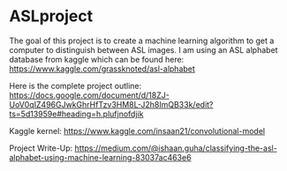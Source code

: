 # ASLproject
The goal of this project is to create a machine learning algorithm to get a computer to distinguish between ASL images.
I am using an ASL alphabet database from kaggle which can be found here: https://www.kaggle.com/grassknoted/asl-alphabet

Here is the complete project outline: https://docs.google.com/document/d/18ZJ-UoV0qIZ496GJwkGhrHfTzv3HM8L-J2h8ImQB33k/edit?ts=5d13959e#heading=h.plufjnofdjik

Kaggle kernel: https://www.kaggle.com/insaan21/convolutional-model

Project Write-Up: https://medium.com/@ishaan.guha/classifying-the-asl-alphabet-using-machine-learning-83037ac463e6
